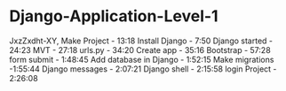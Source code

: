 # Django-Application-Level-1
JxzZxdht-XY, Make Project - 13:18 Install Django - 7:50 Django  started - 24:23 MVT - 27:18 urls.py - 34:20 Create app - 35:16 Bootstrap  - 57:28 form submit - 1:48:45 Add database in Django - 1:52:15 Make migrations -1:55:44 Django messages - 2:07:21 Django shell - 2:15:58 login Project - 2:26:08
